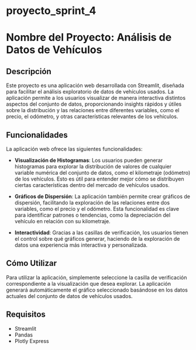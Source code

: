 # proyecto_sprint_4
# Nombre del Proyecto: Análisis de Datos de Vehículos

## Descripción

Este proyecto es una aplicación web desarrollada con Streamlit, diseñada para facilitar el análisis exploratorio de datos de vehículos usados. La aplicación permite a los usuarios visualizar de manera interactiva distintos aspectos del conjunto de datos, proporcionando insights rápidos y útiles sobre la distribución y las relaciones entre diferentes variables, como el precio, el odómetro, y otras características relevantes de los vehículos.

## Funcionalidades

La aplicación web ofrece las siguientes funcionalidades:

- **Visualización de Histogramas**: Los usuarios pueden generar histogramas para explorar la distribución de valores de cualquier variable numérica del conjunto de datos, como el kilometraje (odómetro) de los vehículos. Esto es útil para entender mejor cómo se distribuyen ciertas características dentro del mercado de vehículos usados.

- **Gráficos de Dispersión**: La aplicación también permite crear gráficos de dispersión, facilitando la exploración de las relaciones entre dos variables, como el precio y el odómetro. Esta funcionalidad es clave para identificar patrones o tendencias, como la depreciación del vehículo en relación con su kilometraje.

- **Interactividad**: Gracias a las casillas de verificación, los usuarios tienen el control sobre qué gráficos generar, haciendo de la exploración de datos una experiencia más interactiva y personalizada.

## Cómo Utilizar

Para utilizar la aplicación, simplemente seleccione la casilla de verificación correspondiente a la visualización que desea explorar. La aplicación generará automáticamente el gráfico seleccionado basándose en los datos actuales del conjunto de datos de vehículos usados.

## Requisitos

- Streamlit
- Pandas
- Plotly Express
